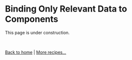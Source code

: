 # Binding Only Relevant Data to Components

This page is under construction.


<br /><br />
[Back to home](index.html) | [More recipes...](recipes.html)
